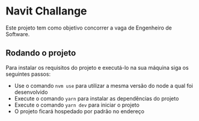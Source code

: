 # Navit Challange

Este projeto tem como objetivo concorrer a vaga de Engenheiro de Software.

## Rodando o projeto

Para instalar os requisitos do projeto e executá-lo na sua máquina siga os seguintes passos:

- Use o comando `nvm use` para utilizar a mesma versão do node a qual foi desenvolvido
- Execute o comando `yarn` para instalar as dependências do projeto
- Execute o comando `yarn dev` para iniciar o projeto
- O projeto ficará hospedado por padrão no endereço
